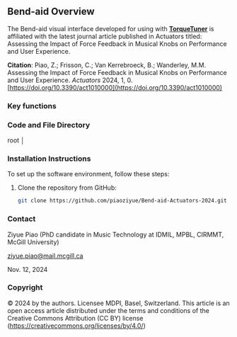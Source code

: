 ## Bend-aid Overview

The Bend-aid visual interface developed for using with [**TorqueTuner**](https://www.idmil.org/project/the-torquetuner-hub/) is affiliated with the latest journal article published in Actuators titled: Assessing the Impact of Force Feedback in Musical Knobs on Performance and User Experience.

**Citation**: Piao, Z.; Frisson, C.; Van Kerrebroeck, B.; Wanderley, M.M. Assessing the Impact of Force Feedback in Musical Knobs on Performance and User Experience. *Actuators* 2024, 1, 0. [https://doi.org/10.3390/act1010000](https://doi.org/10.3390/act1010000)


### Key functions

### Code and File Directory

root
│


    
### Installation Instructions

To set up the software environment, follow these steps:

1. Clone the repository from GitHub:
    ```bash
    git clone https://github.com/piaoziyue/Bend-aid-Actuators-2024.git
    ```



### Contact

Ziyue Piao (PhD candidate in Music Technology at IDMIL, MPBL, CIRMMT, McGill University)

ziyue.piao@mail.mcgill.ca

Nov. 12, 2024


### Copyright 
© 2024 by the authors. Licensee MDPI, Basel, Switzerland. This article is an open access article distributed under the terms and conditions of the Creative Commons Attribution (CC BY) license (https://creativecommons.org/licenses/by/4.0/)

